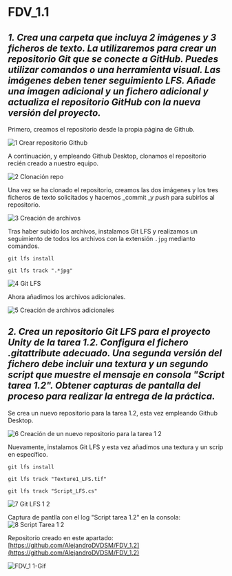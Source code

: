 # FDV_1.1

## _**1. Crea una carpeta que incluya 2 imágenes y 3 ficheros de texto. La utilizaremos para crear un repositorio Git que se conecte a GitHub. Puedes utilizar comandos o una herramienta visual. Las imágenes deben tener seguimiento LFS. Añade una imagen adicional y un fichero adicional y actualiza el repositorio GitHub con la nueva versión del proyecto.**_

Primero, creamos el repositorio desde la propia página de Github.

![1  Crear repositorio Github](https://github.com/user-attachments/assets/04037216-e417-4b32-915a-68f1591d26bc)

A continuación, y empleando Github Desktop, clonamos el repositorio recién creado a nuestro equipo.

![2  Clonación repo](https://github.com/user-attachments/assets/f1cad929-4ffe-47de-a262-1c28b5b008a5)

Una vez se ha clonado el repositorio, creamos las dos imágenes y los tres ficheros de texto solicitados y hacemos _commit _y _push_ para subirlos al repositorio.

![3  Creación de archivos](https://github.com/user-attachments/assets/ace17053-e087-4d0c-a9f7-47bea845c698)

Tras haber subido los archivos, instalamos Git LFS y realizamos un seguimiento de todos los archivos con la extensión `.jpg` medianto comandos.

```
git lfs install
```

```
git lfs track ".*jpg"
```

![4  Git LFS](https://github.com/user-attachments/assets/7a9cb87a-63aa-4b72-9831-181b9e94a669)

Ahora añadimos los archivos adicionales.

![5  Creación de archivos adicionales](https://github.com/user-attachments/assets/2948c4cf-66d2-4558-8769-fa58221759a2)


## **_2. Crea un repositorio Git LFS para el proyecto Unity de la tarea 1.2. Configura el fichero .gitattribute adecuado. Una segunda versión del fichero debe incluir una textura y un segundo script que muestre el mensaje en consola "Script tarea 1.2". Obtener capturas de pantalla del proceso para realizar la entrega de la práctica._**

Se crea un nuevo repositorio para la tarea 1.2, esta vez empleando Github Desktop.

![6  Creación de un nuevo repositorio para la tarea 1 2](https://github.com/user-attachments/assets/c68bb5ff-6c56-4b47-8ec1-70e44057ccdb)

Nuevamente, instalamos Git LFS y esta vez añadimos una textura y un scrip en específico.

```
git lfs install
```

```
git lfs track "Texture1_LFS.tif"
```

```
git lfs track "Script_LFS.cs"
```

![7  Git LFS 1 2](https://github.com/user-attachments/assets/4f55392b-b7da-43df-a014-c5141ddb5753)

Captura de pantlla con el log "Script tarea 1.2" en la consola:
![8  Script Tarea 1 2](https://github.com/user-attachments/assets/cc98306f-c7b3-4ffd-a1e2-9c396850cd90)

Repositorio creado en este apartado: [https://github.com/AlejandroDVDSM/FDV_1.2](https://github.com/AlejandroDVDSM/FDV_1.2)


![FDV_1 1-Gif](https://github.com/user-attachments/assets/d2169a1a-119d-43ab-a9d6-d8042d1f0658)
